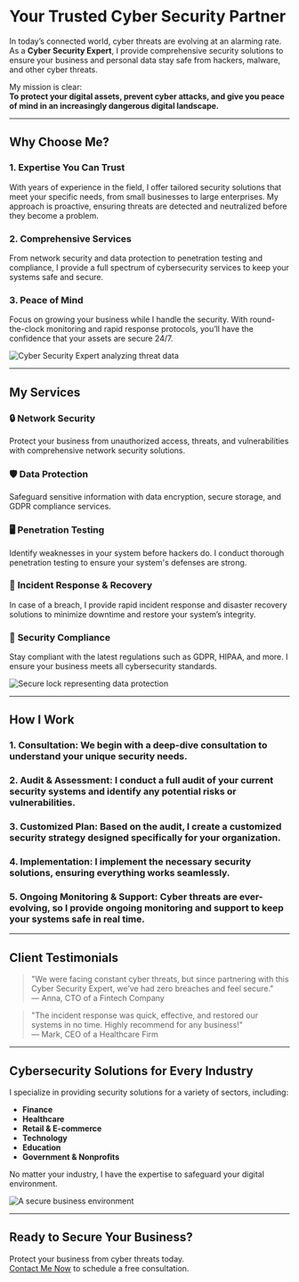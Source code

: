 # Your Trusted Cyber Security Partner

In today’s connected world, cyber threats are evolving at an alarming rate. As a **Cyber Security Expert**, I provide comprehensive security solutions to ensure your business and personal data stay safe from hackers, malware, and other cyber threats.

My mission is clear:  
**To protect your digital assets, prevent cyber attacks, and give you peace of mind in an increasingly dangerous digital landscape.**

---

## Why Choose Me?

### 1. **Expertise You Can Trust**
With years of experience in the field, I offer tailored security solutions that meet your specific needs, from small businesses to large enterprises. My approach is proactive, ensuring threats are detected and neutralized before they become a problem.

### 2. **Comprehensive Services**
From network security and data protection to penetration testing and compliance, I provide a full spectrum of cybersecurity services to keep your systems safe and secure.

### 3. **Peace of Mind**
Focus on growing your business while I handle the security. With round-the-clock monitoring and rapid response protocols, you’ll have the confidence that your assets are secure 24/7.

![Cyber Security Expert analyzing threat data](https://example.com/cybersecurity-analysis.jpg)

---

## My Services

### 🔒 **Network Security**
Protect your business from unauthorized access, threats, and vulnerabilities with comprehensive network security solutions.

### 🛡️ **Data Protection**
Safeguard sensitive information with data encryption, secure storage, and GDPR compliance services.

### 🖥️ **Penetration Testing**
Identify weaknesses in your system before hackers do. I conduct thorough penetration testing to ensure your system's defenses are strong.

### 🔐 **Incident Response & Recovery**
In case of a breach, I provide rapid incident response and disaster recovery solutions to minimize downtime and restore your system’s integrity.

### 📜 **Security Compliance**
Stay compliant with the latest regulations such as GDPR, HIPAA, and more. I ensure your business meets all cybersecurity standards.

![Secure lock representing data protection](https://example.com/data-protection-lock.jpg)

---

## How I Work

### 1. **Consultation**: We begin with a deep-dive consultation to understand your unique security needs.
### 2. **Audit & Assessment**: I conduct a full audit of your current security systems and identify any potential risks or vulnerabilities.
### 3. **Customized Plan**: Based on the audit, I create a customized security strategy designed specifically for your organization.
### 4. **Implementation**: I implement the necessary security solutions, ensuring everything works seamlessly.
### 5. **Ongoing Monitoring & Support**: Cyber threats are ever-evolving, so I provide ongoing monitoring and support to keep your systems safe in real time.

---

## Client Testimonials

> "We were facing constant cyber threats, but since partnering with this Cyber Security Expert, we’ve had zero breaches and feel secure."  
— Anna, CTO of a Fintech Company

> "The incident response was quick, effective, and restored our systems in no time. Highly recommend for any business!"  
— Mark, CEO of a Healthcare Firm

---

## Cybersecurity Solutions for Every Industry

I specialize in providing security solutions for a variety of sectors, including:
- **Finance**
- **Healthcare**
- **Retail & E-commerce**
- **Technology**
- **Education**
- **Government & Nonprofits**

No matter your industry, I have the expertise to safeguard your digital environment.

![A secure business environment](https://example.com/secure-business-environment.jpg)

---

## Ready to Secure Your Business?

Protect your business from cyber threats today.  
[Contact Me Now](https://example.com/contact) to schedule a free consultation.

